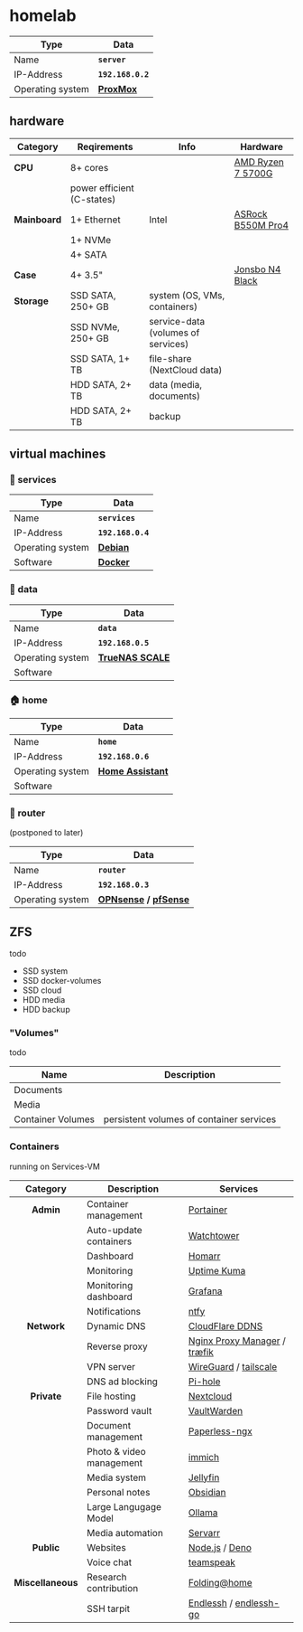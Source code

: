 # homelab

|Type|Data|
|-|-|
|Name|**`server`**|
|IP-Address|**`192.168.0.2`**|
|Operating system|**[ProxMox](https://proxmox.com/)**|

## hardware

|Category|Reqirements|Info|Hardware|
|-|-|-|-|
|**CPU**|8+ cores||[AMD Ryzen 7 5700G](https://www.intel.com/content/www/us/en/products/sku/231805/intel-core-i3n305-processor-6m-cache-up-to-3-80-ghz/specifications.html)|
||power efficient (C-states)|||
|**Mainboard**|1+ Ethernet|Intel|[ASRock B550M Pro4](https://www.asrock.com/mb/AMD/B550M%20Pro4/index.de.asp)|
||1+ NVMe|||
||4+ SATA|||
|**Case**|4+ 3.5"||[Jonsbo N4 Black](https://www.jonsbo.com/en/products/N4Black.html)|
|**Storage**|SSD SATA, 250+ GB|system (OS, VMs, containers)||
||SSD NVMe, 250+ GB|service-data (volumes of services)||
||SSD SATA, 1+ TB|file-share (NextCloud data)||
||HDD SATA, 2+ TB|data (media, documents)||
||HDD SATA, 2+ TB|backup||

## virtual machines

### 🐋 services

|Type|Data|
|-|-|
|Name|**`services`**|
|IP-Address|**`192.168.0.4`**|
|Operating system|**[Debian](https://debian.org/)**|
|Software|**[Docker](https://docker.com/)**|

### 💾 data

|Type|Data|
|-|-|
|Name|**`data`**|
|IP-Address|**`192.168.0.5`**|
|Operating system|**[TrueNAS SCALE](https://truenas.com/truenas-scale/)**|
|Software||

### 🏠 home

|Type|Data|
|-|-|
|Name|**`home`**|
|IP-Address|**`192.168.0.6`**|
|Operating system|**[Home Assistant](https://home-assistant.io/)**|
|Software||

### 🛜 router

(postponed to later)

|Type|Data|
|-|-|
|Name|**`router`**|
|IP-Address|**`192.168.0.3`**|
|Operating system|**[OPNsense](https://opnsense.org/) / [pfSense](https://pfsense.org/)**|

## ZFS

todo

- SSD system
- SSD docker-volumes
- SSD cloud
- HDD media
- HDD backup

### "Volumes"

todo

|Name|Description|
|-|-|
|Documents||
|Media||
|Container Volumes|persistent volumes of container services|

### Containers

running on Services-VM

|Category|Description|Services|
|:-:|-|-|
|**Admin**|Container management|[Portainer](https://portainer.io/)|
||Auto-update containers|[Watchtower](https://github.com/containrrr/watchtower)|
||Dashboard|[Homarr](https://homarr.dev/)|
||Monitoring|[Uptime Kuma](https://uptime.kuma.pet/)|
||Monitoring dashboard|[Grafana](https://grafana.com/)|
||Notifications|[ntfy](https://docs.ntfy.sh/)|
|**Network**|Dynamic DNS|[CloudFlare DDNS](https://hub.docker.com/r/oznu/cloudflare-ddns)|
||Reverse proxy|[Nginx Proxy Manager](https://nginxproxymanager.com/) / [træfik](https://traefik.io/)|
||VPN server|[WireGuard](https://wireguard.com/) / [tailscale](https://tailscale.com/)|
||DNS ad blocking|[Pi-hole](https://pi-hole.net/)|
|**Private**|File hosting|[Nextcloud](https://nextcloud.com/)|
||Password vault|[VaultWarden](https://github.com/dani-garcia/vaultwarden)|
||Document management|[Paperless-ngx](https://docs.paperless-ngx.com/)|
||Photo & video management|[immich](https://immich.app/)|
||Media system|[Jellyfin](https://jellyfin.org/)|
||Personal notes|[Obsidian](https://obsidian.md/)|
||Large Langugage Model|[Ollama](https://ollama.com/)|
||Media automation|[Servarr](https://wiki.servarr.com/)|
|**Public**|Websites|[Node.js](https://nodejs.org/) / [Deno](https://deno.com/)|
||Voice chat|[teamspeak](https://teamspeak.com/)|
|**Miscellaneous**|Research contribution|[Folding@home](https://foldingathome.org/)|
||SSH tarpit|[Endlessh](https://github.com/skeeto/endlessh) / [endlessh-go](https://github.com/shizunge/endlessh-go)|

